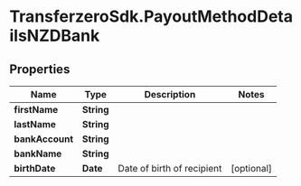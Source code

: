 # TransferzeroSdk.PayoutMethodDetailsNZDBank

## Properties
Name | Type | Description | Notes
------------ | ------------- | ------------- | -------------
**firstName** | **String** |  | 
**lastName** | **String** |  | 
**bankAccount** | **String** |  | 
**bankName** | **String** |  | 
**birthDate** | **Date** | Date of birth of recipient | [optional] 


